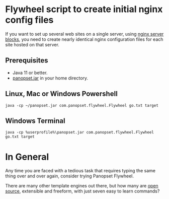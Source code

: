 # Flywheel script to create initial nginx config files

If you want to set up several web sites on a single server,
using [nginx server blocks](https://www.digitalocean.com/community/tutorials/how-to-install-nginx-on-ubuntu-20-04#step-5-%E2%80%93-setting-up-server-blocks-%28recommended%29),
you need to create nearly identical nginx configuration files for each site hosted on that server.

## Prerequisites

* Java 11 or better.
* [panopset.jar](https://panopset.com/download.html) in your home directory.

## Linux, Mac or Windows Powershell

    java -cp ~/panopset.jar com.panopset.flywheel.Flywheel go.txt target

## Windows Terminal

    java -cp %userprofile%\panopset.jar com.panopset.flywheel.Flywheel go.txt target
    
# In General

Any time you are faced with a tedious task that requires typing the same thing over and over
again, consider trying Panopset Flywheel.  

There are many other template engines out there, 
but how many are [open source](https://github.com/panopset/home), extensible and freeform, with just seven easy to learn commands?
